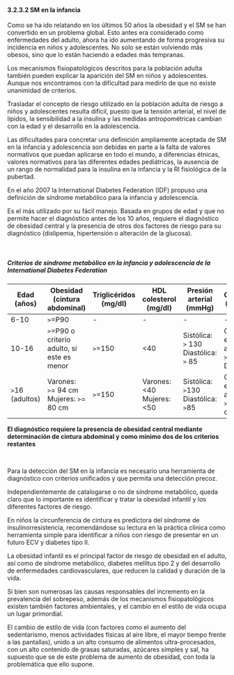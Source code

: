 #### 3.2.3.2 SM en la infancia

Como se ha ido relatando en los últimos 50 años la obesidad y el SM se han convertido en un problema global. Esto antes era considerado como enfermedades del adulto, ahora ha ido aumentando de forma progresiva su incidencia en niños y adolescentes. No solo se están volviendo más obesos, sino que lo están haciendo a edades más tempranas. 

Los mecanismos fisiopatológicos descritos para la población adulta también pueden explicar la aparición del SM en niños y adolescentes. Aunque nos encontramos con la dificultad para medirlo de que no existe unanimidad de criterios. 

Trasladar el concepto de riesgo utilizado en la población adulta de riesgo a niños y adolescentes resulta difícil, puesto que la tensión arterial, el nivel de lípidos, la sensibilidad a la insulina y las medidas antropométricas cambian con la edad y el desarrollo en la adolescencia. 

Las dificultades para concretar una definición ampliamente aceptada de SM en la infancia y adolescencia son debidas en parte a la falta de valores normativos que puedan aplicarse en todo el mundo, a diferencias étnicas, valores normativos para las diferentes edades pediátricas, la ausencia de un rango de normalidad para la insulina en la infancia y la RI fisiológica de la pubertad. 

En el año 2007 la International Diabetes Federation (IDF) propuso una definición de síndrome metabólico para la infancia y adolescencia. 

Es el más utilizado por su fácil manejo. Basada en grupos de edad y que no permite hacer el diagnóstico antes de los 10 años, requiere el diagnóstico de obesidad central y la presencia de otros dos factores de riesgo para su diagnóstico (dislipemia, hipertensión o alteración de la glucosa).

&nbsp;

##### Criterios de síndrome metabólico en la infancia y adolescencia de la International Diabetes Federation

| Edad (años) | Obesidad (cintura abdominal) | Triglicéridos (mg/dl) | HDL colesterol (mg/dl) | Presión arterial (mmHg) | Glucosa (mg/dl) |
|-|-|-|--|--|--|
| 6-10 | `>`=P90 | - | - | - | - |
| 10-16 | `>`=P90 o criterio adulto, si este es menor | `>`=150 | <40 | Sistólica: `>` 130 Diastólica: `>` 85 | Glucosa en ayunas `>`100 o DM2 |
| `>`16 (adultos) | Varones: `>`= 94 cm Mujeres: `>`= 80 cm | `>`=150 | Varones: <40 Mujeres: <50 | Sistólica: `>`130 Diastólica: `>`85 | Glucosa en ayunas `>`100 oDM2 |

**El diagnóstico requiere la presencia de obesidad central mediante determinación de cintura abdominal y como mínimo dos de los criterios restantes**

&nbsp;

Para la detección del SM en la infancia es necesario una herramienta de diagnóstico con criterios unificados y que permita una detección precoz. 

Independientemente de catalogarse o no de síndrome metabólico, queda claro que lo importante es identificar y tratar la obesidad infantil y los diferentes factores de riesgo. 

En niños la circunferencia de cintura es predictora del síndrome de insulinorresistencia, recomendándose su lectura en la práctica clínica como herramienta simple para identificar a niños con riesgo de presentar en un futuro ECV y diabetes tipo II. 

La obesidad infantil es el principal factor de riesgo de obesidad en el adulto, así como de síndrome metabólico, diabetes mellitus tipo 2 y del desarrollo de enfermedades cardiovasculares, que reducen la calidad y duración de la vida. 

Si bien son numerosas las causas responsables del incremento en la prevalencia del sobrepeso, además de los mecanismos fisiopatológicos existen también factores ambientales, y el cambio en el estilo de vida ocupa un lugar primordial. 

El cambio de estilo de vida (con factores como el aumento del sedentarismo, menos actividades físicas al aire libre, el mayor tiempo frente a las pantallas), unido a un alto consumo de alimentos ultra-procesados, con un alto contenido de grasas saturadas, azúcares simples y sal, ha supuesto que se de este problema de aumento de obesidad, con toda la problemática que ello supone. 